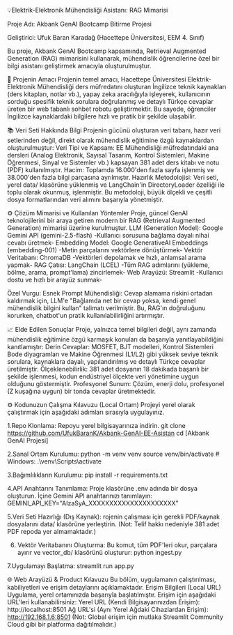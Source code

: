 💡Elektrik-Elektronik Mühendisliği Asistanı: RAG Mimarisi

Proje Adı: Akbank GenAI Bootcamp Bitirme Projesi

Geliştirici: Ufuk Baran Karadağ (Hacettepe Üniversitesi, EEM 4. Sınıf)

Bu proje, Akbank GenAI Bootcamp kapsamında, Retrieval Augmented Generation (RAG) mimarisini kullanarak, mühendislik öğrencilerine özel bir bilgi asistanı geliştirmek amacıyla oluşturulmuştur.

🎯 Projenin Amacı
Projenin temel amacı, Hacettepe Üniversitesi Elektrik-Elektronik Mühendisliği ders müfredatını oluşturan İngilizce teknik kaynakları (ders kitapları, notlar vb.), yapay zeka aracılığıyla işleyerek, kullanıcının sorduğu spesifik teknik sorulara doğrulanmış ve detaylı Türkçe cevaplar üreten bir web tabanlı sohbet robotu geliştirmektir. Bu sayede, öğrenciler İngilizce kaynaklardaki bilgilere hızlı ve pratik bir şekilde ulaşabilir.

📚 Veri Seti Hakkında Bilgi
Projenin gücünü oluşturan veri tabanı, hazır veri setlerinden değil, direkt olarak mühendislik eğitimine özgü kaynaklardan oluşturulmuştur:
Veri Tipi ve Kapsam: EE Mühendisliği müfredatındaki ana dersleri (Analog Elektronik, Sayısal Tasarım, Kontrol Sistemleri, Makine Öğrenmesi, Sinyal ve Sistemler vb.) kapsayan 381 adet ders kitabı ve notu (PDF) kullanılmıştır.
Hacim: Toplamda 16.000'den fazla sayfa işlenmiş ve 38.000'den fazla bilgi parçasına ayrılmıştır.
Hazırlık Metodolojisi: Veri seti, yerel data/ klasörüne yüklenmiş ve LangChain'in DirectoryLoader özelliği ile toplu olarak okunmuş, işlenmiştir. Bu metodoloji, büyük ölçekli ve çeşitli dosya formatlarından veri alımını başarıyla yönetmiştir.

⚙️ Çözüm Mimarisi ve Kullanılan Yöntemler
Proje, güncel GenAI teknolojilerini bir araya getiren modern bir RAG (Retrieval Augmented Generation) mimarisi üzerine kurulmuştur.
LLM (Generation Model): Google Gemini API (gemini-2.5-flash) -Kullanıcı sorusuna bağlama dayalı nihai cevabı üretmek-
Embedding Model: Google GenerativeAI Embeddings (embedding-001) -Metin parçalarını vektörlere dönüştürmek-
Vektör Veritabanı: ChromaDB -Vektörleri depolamak ve hızlı, anlamsal arama yapmak-
RAG Çatısı: LangChain (LCEL) -Tüm RAG adımlarını (yükleme, bölme, arama, prompt'lama) zincirlemek-
Web Arayüzü: Streamlit -Kullanıcı dostu ve hızlı bir arayüz sunmak-

Özel Vurgu: Esnek Prompt Mühendisliği: Cevap alamama riskini ortadan kaldırmak için, LLM'e "Bağlamda net bir cevap yoksa, kendi genel mühendislik bilgini kullan" talimatı verilmiştir. Bu, RAG'ın doğruluğunu korurken, chatbot'un pratik kullanılabilirliğini artırmıştır.

📈 Elde Edilen Sonuçlar
Proje, yalnızca temel bilgileri değil, aynı zamanda mühendislik eğitimine özgü karmaşık konuları da başarıyla yanıtlayabildiğini kanıtlamıştır:
Derin Cevaplar: MOSFET, BJT modelleri, Kontrol Sistemleri Bode diyagramları ve Makine Öğrenmesi (L1/L2) gibi yüksek seviye teknik sorulara, kaynaklara dayalı, yapılandırılmış ve detaylı Türkçe cevaplar üretilmiştir.
Ölçeklenebilirlik: 381 adet dosyanın 18 dakikada başarılı bir şekilde işlenmesi, kodun endüstriyel ölçekte veri yönetimine uygun olduğunu göstermiştir.
Profesyonel Sunum: Çözüm, enerji dolu, profesyonel (Z kuşağına uygun) bir tonda cevaplar üretmektedir.

⚙️ Kodunuzun Çalışma Kılavuzu (Local Ortam)
Projeyi yerel olarak çalıştırmak için aşağıdaki adımları sırasıyla uygulayınız.

1.Repo Klonlama: Repoyu yerel bilgisayarınıza indirin.
git clone https://github.com/UfukBaranK/Akbank-GenAI-EE-Asistan
cd [Akbank GenAI Projesi]

2.Sanal Ortam Kurulumu:
python -m venv venv
source venv/bin/activate  # Windows: .\venv\Scripts\activate

3.Bağımlılıkların Kurulumu:
pip install -r requirements.txt

4.API Anahtarını Tanımlama:
Proje klasörüne .env adında bir dosya oluşturun.
İçine Gemini API anahtarınızı tanımlayın: GEMINI_API_KEY="AIzaSyA_XXXXXXXXXXXXXXXXXXXXX"

5.Veri Seti Hazırlığı (Dış Kaynak):
rojenin çalışması için gerekli PDF/kaynak dosyalarını data/ klasörüne yerleştirin.
(Not: Telif hakkı nedeniyle 381 adet PDF repoda yer almamaktadır.)

6. Vektör Veritabanını Oluşturma:
Bu komut, tüm PDF'leri okur, parçalara ayırır ve vector_db/ klasörünü oluşturur:
python ingest.py

7.Uygulamayı Başlatma:
streamlit run app.py

🌐 Web Arayüzü & Product Kılavuzu
Bu bölüm, uygulamanın çalıştırılması, kabiliyetleri ve erişim detaylarını açıklamaktadır.
Erişim Bilgileri (Local URL)
Uygulama, yerel ortamınızda başarıyla başlatılmıştır. Erişim için aşağıdaki URL'leri kullanabilirsiniz:
Yerel URL (Kendi Bilgisayarınızdan Erişim): http://localhost:8501
Ağ URL'si (Aynı Yerel Ağdaki Cihazlardan Erişim): http://192.168.1.6:8501
(Not: Global erişim için mutlaka Streamlit Community Cloud gibi bir platforma dağıtılmalıdır.)

